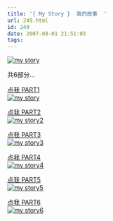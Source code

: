 ```yaml
---
title: '{ My Story }  我的故事  '
url: 249.html
id: 249
date: 2007-08-01 21:51:03
tags:
---
```


[](http://cai13.info/blog_pic/2007/08/my-story2.jpg "my story2")[](http://cai13.info/blog_pic/2007/08/my-story3.jpg "my story3")[](http://cai13.info/blog_pic/2007/08/my-story4.jpg "my story4")[![my story](http://cai13.info/blog_pic/2007/08/cover.jpg)](http://cai13.info/blog_pic/2007/08/cover.jpg)

共6部分...

[点我 PART1](http://cai13.info/blog_pic/2007/08/my-story.jpg)  
[![my story](http://cai13.info/blog_pic/2007/08/my-story.thumbnail.jpg)](http://cai13.info/blog_pic/2007/08/my-story.jpg "my story")

[点我 PART2](http://cai13.info/blog_pic/2007/08/my-story2.jpg)  
[![my story2](http://cai13.info/blog_pic/2007/08/my-story2.thumbnail.jpg)](http://cai13.info/blog_pic/2007/08/my-story2.jpg "my story2")

[点我 PART3](http://cai13.info/blog_pic/2007/08/my-story3.jpg)  
[![my story3](http://cai13.info/blog_pic/2007/08/my-story3.thumbnail.jpg)](http://cai13.info/blog_pic/2007/08/my-story3.jpg "my story3")

[点我 PART4](http://cai13.info/blog_pic/2007/08/my-story4.jpg)  
[![my story4](http://cai13.info/blog_pic/2007/08/my-story4.thumbnail.jpg)](http://cai13.info/blog_pic/2007/08/my-story4.jpg "my story4")

[点我 PART5](http://cai13.info/blog_pic/2007/08/my-story5.jpg)  
[![my story5](http://cai13.info/blog_pic/2007/08/my-story5.thumbnail.jpg)](http://cai13.info/blog_pic/2007/08/my-story5.jpg "my story5")

[点我 PART6](http://cai13.info/blog_pic/2007/08/my-story6.jpg)  
[![my story6](http://cai13.info/blog_pic/2007/08/my-story6.thumbnail.jpg)](http://cai13.info/blog_pic/2007/08/my-story6.jpg "my story6")